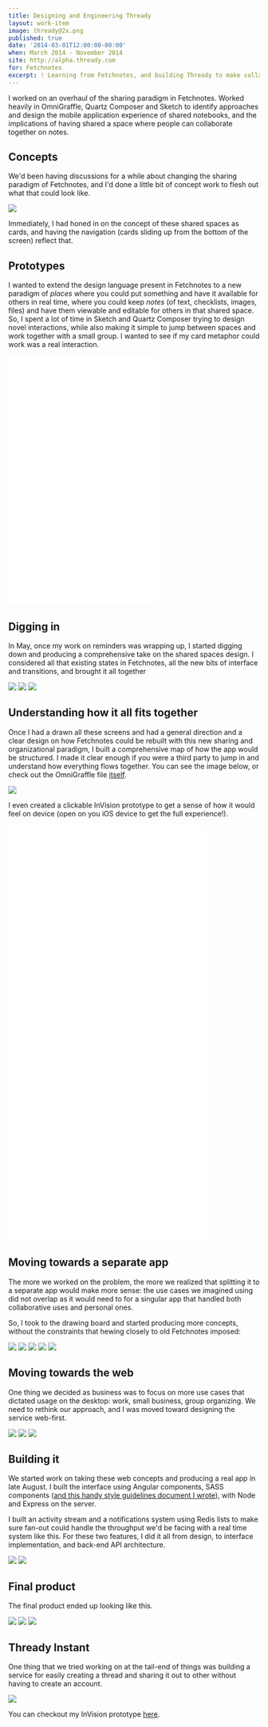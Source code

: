 ```yaml
---
title: Designing and Engineering Thready
layout: work-item
image: thready@2x.png
published: true
date: '2014-03-01T12:00:00-00:00'
when: March 2014 - November 2014
site: http://alpha.thready.com
for: Fetchnotes
excerpt: ! Learning from Fetchnotes, and building Thready to make collaboration as simple as making a notebook.
---
```


I worked on an overhaul of the sharing paradigm in Fetchnotes. Worked heavily in OmniGraffle, Quartz Composer and Sketch to identify approaches and design the mobile application experience of shared notebooks, and the implications of having shared a space where people can collaborate together on notes. 

## Concepts

We'd been having discussions for a while about changing the sharing paradigm of Fetchnotes, and I'd done a little bit of concept work to flesh out what that could look like.

![](/images/Thready/SpacesConcept1.png)

Immediately, I had honed in on the concept of these shared spaces as cards, and having the navigation (cards sliding up from the bottom of the screen) reflect that.

## Prototypes

I wanted to extend the design language present in Fetchnotes to a new paradigm of _places_ where you could put something and have it available for others in real time, where you could keep _notes_ (of text, checklists, images, files) and have them viewable and editable for others in that shared space. So, I spent a lot of time in Sketch and Quartz Composer trying to design novel interactions, while also making it simple to jump between spaces and work together with a small group. I wanted to see if my card metaphor could work was a real interaction.

<iframe src="//player.vimeo.com/video/111897983" height="500" frameborder="0" webkitallowfullscreen mozallowfullscreen allowfullscreen></iframe>

## Digging in

In May, once my work on reminders was wrapping up, I started digging down and producing a comprehensive take on the shared spaces design. I considered all that existing states in Fetchnotes, all the new bits of interface and transitions, and brought it all together

![](/images/Thready/Spaces1.png)
![](/images/Thready/Spaces2.png)
![](/images/Thready/Spaces3.png)


## Understanding how it all fits together

Once I had a drawn all these screens and had a general direction and a clear design on how Fetchnotes could be rebuilt with this new sharing and organizational paradigm, I built a comprehensive map of how the app would be structured. I made it clear enough if you were a third party to jump in and understand how everything flows together. You can see the image below, or check out the OmniGraffle file [itself](https://www.dropbox.com/sh/obhfpt7ifabinld/AACBGfcNq7ilf6is5NXqR96ba?dl=0).

![](/images/SpacesMap.png)

I even created a clickable InVision prototype to get a sense of how it would feel on device (open on you iOS device to get the full experience!). 

<iframe width="396" height="834" src="//invis.io/NV1P62B73" frameborder="0" allowfullscreen></iframe>

## Moving towards a separate app

The more we worked on the problem, the more we realized that splitting it to a separate app would make more sense: the use cases we imagined using did not overlap as it would need to for a singular app that handled both collaborative uses and personal ones.

So, I took to the drawing board and started producing more concepts, without the constraints that hewing closely to old Fetchnotes imposed:

![](/images/Thready/SpacesConcept2.png)
![](/images/Thready/SpacesList.png)
![](/images/Thready/ThreadyCards1.png)
![](/images/Thready/ThreadyCards2.png)
![](/images/Thready/ThreadyCards3.png)

## Moving towards the web

One thing we decided as business was to focus on more use cases that dictated usage on the desktop: work, small business, group organizing. We need to rethink our approach, and I was moved toward designing the service web-first.

![](/images/Thready/SpacesWebConcept1.png)
![](/images/Thready/SpacesWebConcept2.png)
![](/images/Thready/SpacesWebConcept3.png)

## Building it

We started work on taking these web concepts and producing a real app in late August. I built the interface using Angular components, SASS components ([and this handy style guidelines document I wrote](https://gist.github.com/ryngonzalez/c2a8aba799d9aa51b645)), with Node and Express on the server.

I built an activity stream and a notifications system using Redis lists to make sure fan-out could handle the throughput we'd be facing with a real time system like this. For these two features, I did it all from design, to interface implementation, and back-end API architecture.

![](/images/Thready/ThreadyActivity.png)
![](/images/Thready/ThreadyNotifications.png)

## Final product

The final product ended up looking like this.

![](/images/Thready/ThreadyList.png)
![](/images/Thready/ThreadyPost.png)
![](/images/Thready/ThreadySearch.png)

## Thready Instant

One thing that we tried working on at the tail-end of things was building a service for easily creating a thread and sharing it out to other without having to create an account.

![](/images/Thready/ThreadyInstant.png)

You can checkout my InVision prototype [here](http://invis.io/RN1LRVD9X).
